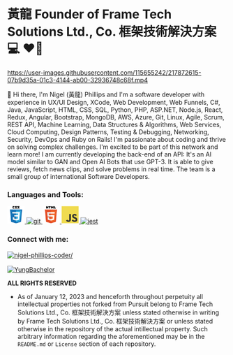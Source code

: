 ### 
<h1 align="left"> 黃龍 Founder of Frame Tech Solutions Ltd., Co. 框架技術解決方案 💻 ❤️‍🔥 </h1>
<p>
  


https://user-images.githubusercontent.com/115655242/217872615-07b9d35a-01c3-4144-ab00-32936748c68f.mp4


 
  
  <p> 🍯 Hi there, I'm Nigel (黃龍) Phillips and I'm a software developer with experience in UX/UI Design, XCode, Web Development, Web Funnels, C#, Java, JavaScript, HTML, CSS, SQL, Python, PHP, ASP.NET, Node.js, React, Redux, Angular, Bootstrap, MongoDB, AWS, Azure, Git, Linux, Agile, Scrum, REST API, Machine Learning, Data Structures & Algorithms, Web Services, Cloud Computing, Design Patterns, Testing & Debugging, Networking, Security, DevOps and Ruby on Rails! I'm passionate about coding and thrive on solving complex challenges. I'm excited to be part of this network and learn more! I am currently developing the back-end of an API: It's an AI model similar to GAN and Open AI Bots that use GPT-3. It is able to give reviews, fetch news clips, and solve problems in real time. The team is a small group of international Software Developers. 
    </ul>

<h3 align="left">Languages and Tools:</h3>
<p align="left"> <a href="https://www.w3schools.com/css/" target="_blank" rel="noreferrer"> <img src="https://raw.githubusercontent.com/devicons/devicon/master/icons/css3/css3-original-wordmark.svg" alt="css3" width="40" height="40"/> </a> <a href="https://www.cypress.io" target="_blank" rel="noreferrer"> <a href="https://git-scm.com/" target="_blank" rel="noreferrer"> <img src="https://www.vectorlogo.zone/logos/git-scm/git-scm-icon.svg" alt="git" width="40" height="40"/> </a> <a href="https://www.w3.org/html/" target="_blank" rel="noreferrer"> <img src="https://raw.githubusercontent.com/devicons/devicon/master/icons/html5/html5-original-wordmark.svg" alt="html5" width="40" height="40"/> </a> <a href="https://developer.mozilla.org/en-US/docs/Web/JavaScript" target="_blank" rel="noreferrer"> <img src="https://raw.githubusercontent.com/devicons/devicon/master/icons/javascript/javascript-original.svg" alt="javascript" width="40" height="40"/> </a> <a href="https://jestjs.io" target="_blank" rel="noreferrer"> <img src="https://www.vectorlogo.zone/logos/jestjsio/jestjsio-icon.svg" alt="jest" width="40" height="40"/> </a> </p>

<!-- ![Nigel's GitHub stats](https://github-readme-stats.vercel.app/api?username=swooshcode&show_icons=true&theme=blue-green)

![Nigel's GitHub stats](https://github-readme-stats.vercel.app/api?username=swooshcode&count_private=true)

[![Experience](https://github-readme-stats.vercel.app/api/top-langs/?username=swooshcode&layout=compact&theme=vision-friendly-dark)](https://github.com/swooshcode/github-readme-stats) -->

<h3 align="left">Connect with me:</h3>
<p align="left">
<a href="https://www.linkedin.com/in/nigel-phillips-coder/" target="blank"><img align="center" src="https://raw.githubusercontent.com/rahuldkjain/github-profile-readme-generator/master/src/images/icons/Social/linked-in-alt.svg" alt="nigel-phillips-coder/" height="30" width="40" /></a>
</p>

<a href="https://www.facebook.com/YungBachelor" target="blank"><img align="center" src="https://raw.githubusercontent.com/rahuldkjain/github-profile-readme-generator/master/src/images/icons/Social/facebook-alt.svg" alt="YungBachelor" height="30" width="40" /></a>
</p>

**ALL RIGHTS RESERVED**
- As of January 12, 2023 and henceforth throughout perpetuity all intellectual properties not forked from Pursuit belong to Frame Tech Solutions Ltd., Co. 框架技術解決方案 unless stated otherwise in writing by Frame Tech Solutions Ltd., Co. 框架技術解決方案 or unless stated otherwise in the repository of the actual intillectual property. Such arbitrary information regarding the aforementioned may be in the `README.md` or `License` section of each repository.
